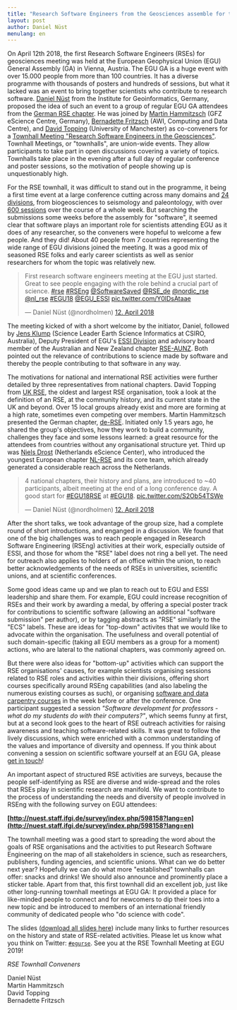 ```yaml
---
title: "Research Software Engineers from the Geosciences assemble for the first time at EGU General Assembly 2018"
layout: post
author: Daniel Nüst
menulang: en
---
```


On April 12th 2018, the first Research Software Engineers (RSEs) for geosciences meeting was held at the European Geophysical Union (EGU) General Assembly (GA) in Vienna, Austria.
The EGU GA is a huge event with over 15.000 people from more than 100 countries.
It has a diverse programme with thousands of posters and hundreds of sessions, but what it lacked was an event to bring together scientists who contribute to research software.
[Daniel Nüst](https://w3id.org/people/nuest) from the Institute for Geoinformatics, Germany, proposed the idea of such an event to a group of regular EGU GA attendees from the [German RSE chapter](https://www.de-rse.org/).
He was joined by [Martin Hammitzsch](https://www.gfz-potsdam.de/staff/martin-hammitzsch/) (GFZ eScience Centre, Germany), [Bernadette Fritzsch](https://www.awi.de/ueber-uns/organisation/mitarbeiter/bernadette-fritzsch.html) (AWI, Computing and Data Centre), and [David Topping](https://davidtoppingsci.com/) (University of Manchester) as co-conveners for a [Townhall Meeting "Research Software Engineers in the Geosciences"](http://meetingorganizer.copernicus.org/EGU2018/session/29539). 
Townhall Meetings, or "townhalls", are union-wide events.
They allow participants to take part in open discussions covering a variety of topics.
Townhalls take place in the evening after a full day of regular conference and poster sessions, so the motivation of people showing up is unquestionably high.

For the RSE townhall, it was difficult to stand out in the programme, it being a first time event at a large conference cutting across many domains and [24 divisions](https://www.egu.eu/structure/divisions/), from biogeosciences to seismology and paleontology, with over [600 sessions](https://meetingorganizer.copernicus.org/egu2018/meetingprogramme) over the course of a whole week.
But searching the submissions some weeks before the assembly for "software", it seemed clear that software plays an important role for scientists attending EGU as it does of any researcher, so the conveners were hopeful to welcome a few people.
And they did!
About 40 people from 7 countries representing the wide range of EGU divisions joined the meeting.
It was a good mix of seasoned RSE folks and early career scientists as well as senior researchers for whom the topic was relatively new.

<blockquote class="twitter-tweet" data-lang="de"><p lang="en" dir="ltr">First research software engineers meeting at the EGU just started. Great to see people engaging with the role behind a crucial part of science. <a href="https://twitter.com/hashtag/rse?src=hash&amp;ref_src=twsrc%5Etfw">#rse</a> <a href="https://twitter.com/hashtag/RSEng?src=hash&amp;ref_src=twsrc%5Etfw">#RSEng</a> <a href="https://twitter.com/SoftwareSaved?ref_src=twsrc%5Etfw">@SoftwareSaved</a> <a href="https://twitter.com/RSE_de?ref_src=twsrc%5Etfw">@RSE_de</a> <a href="https://twitter.com/nordic_rse?ref_src=twsrc%5Etfw">@nordic_rse</a> <a href="https://twitter.com/nl_rse?ref_src=twsrc%5Etfw">@nl_rse</a> <a href="https://twitter.com/hashtag/EGU18?src=hash&amp;ref_src=twsrc%5Etfw">#EGU18</a> <a href="https://twitter.com/EGU_ESSI?ref_src=twsrc%5Etfw">@EGU_ESSI</a> <a href="https://t.co/Y0lDsAtaae">pic.twitter.com/Y0lDsAtaae</a></p>&mdash; Daniel Nüst (@nordholmen) <a href="https://twitter.com/nordholmen/status/984479316699381760?ref_src=twsrc%5Etfw">12. April 2018</a></blockquote>
<script async src="https://platform.twitter.com/widgets.js" charset="utf-8"></script>

The meeting kicked of with a short welcome by the initiator, Daniel, followed by [Jens Klump](http://people.csiro.au/Jens-Klump) (Science Leader Earth Science Informatics at CSIRO, Australia), Deputy President of EGU's [ESSI Division](http://essi.egu.eu/) and advisory board member of the Australian and New Zealand chapter [RSE-AUNZ](https://github.com/rse-aunz).
Both pointed out the relevance of contributions to science made by software and thereby the people contributing to that software in any way.

The motivations for national and international RSE activities were further detailed by three representatives from national chapters. 
David Topping from [UK RSE](http://rse.ac.uk/), the oldest and largest RSE organisation, took a look at the definition of an RSE, at the community history, and its current state in the UK and beyond.
Over 15 local groups already exist and more are forming at a high rate, sometimes even competing over members.
Martin Hammitzsch presented the German chapter, [de-RSE](https://www.de-rse.org/).
Initiated only 1.5 years ago, he shared the group's objectives, how they work to build a community, challenges they face and some lessons learned: a great resource for the attendees from countries without any organisational structure yet.
Third up was [Niels Drost](https://www.esciencecenter.nl/profile/dr.-niels-drost) (Netherlands eScience Center), who introduced the youngest European chapter [NL-RSE](http://nl-rse.org/) and its core team, which already generated a considerable reach across the Netherlands.

<blockquote class="twitter-tweet" data-lang="de"><p lang="en" dir="ltr">4 national chapters, their history and plans, are introduced to ~40 participants, albeit meeting at the end of a long conference day. A good start for <a href="https://twitter.com/hashtag/EGU18RSE?src=hash&amp;ref_src=twsrc%5Etfw">#EGU18RSE</a> at <a href="https://twitter.com/hashtag/EGU18?src=hash&amp;ref_src=twsrc%5Etfw">#EGU18</a>. <a href="https://t.co/S2Ob54TSWe">pic.twitter.com/S2Ob54TSWe</a></p>&mdash; Daniel Nüst (@nordholmen) <a href="https://twitter.com/nordholmen/status/984484030031843328?ref_src=twsrc%5Etfw">12. April 2018</a></blockquote>
<script async src="https://platform.twitter.com/widgets.js" charset="utf-8"></script>

After the short talks, we took advantage of the group size, had a complete round of short introductions, and enganged in a discussion.
We found that one of the big challenges was to reach people engaged in Research Software Engineering (RSEng) activities at their work, especially outside of ESSI, and those for whom the "RSE" label does not ring a bell yet.
The need for outreach also applies to holders of an office within the union, to reach better acknowledgements of the needs of RSEs in universities, scientific unions, and at scientific conferences.

Some good ideas came up and we plan to reach out to EGU and ESSI leadership and share them.
For example, EGU could increase recognition of RSEs and their work by awarding a medal, by offering a special poster track for contributions to scientific software (allowing an additional "software submission" per author), or by tagging abstracts as "RSE" similarly to the "ECS" labels.
These are ideas for "top-down" activites that we would like to advocate within the organisation.
The usefulness and overall potential of such domain-specific (taking all EGU members as a group for a moment) actions, who are lateral to the national chapters, was commonly agreed on.

But there were also ideas for "bottom-up" activities which can support the RSE organisations' causes, for example scientists organising sessions related to RSE roles and activities within their divisions, offering short courses specifically around RSEng capabilities (and also labeling the numerous existing courses as such), or organising [software and data carpentry courses](https://carpentries.org/) in the week before or after the conference.
One participant suggested a session _"Software development for professors - what do my students do with their computers?"_, which seems funny at first, but at a second look goes to the heart of RSE outreach activities for raising awareness and teaching software-related skills.
It was great to follow the lively discussions, which were enriched with a common understanding of the values and importance of diversity and openness.
If you think about convening a session on scientific software yourself at an EGU GA, please [get in touch](mailto:daniel.nuest@uni-muenster.de)!

An important aspect of structured RSE activities are surveys, because the people self-identifying as RSE are diverse and wide-spread and the roles that RSEs play in scientific research are manifold.
We want to contribute to the process of understanding the needs and diversity of people involved in RSEng with the following survey on EGU attendees:

**[http://nuest.staff.ifgi.de/survey/index.php/598158?lang=en](http://nuest.staff.ifgi.de/survey/index.php/598158?lang=en)**

The townhall meeting was a good start to spreading the word about the goals of RSE organisations and the activities to put Research Software Engineering on the map of all stakeholders in science, such as researchers, publishers, funding agencies, and scientific unions.
What can we do better next year?
Hopefully we can do what more "established" townhalls can offer: snacks and drinks!
We should also announce and prominently place a sticker table.
Apart from that, this first townhall did an excellent job, just like other long-running townhall meetings at EGU GA:
It provided a place for like-minded people to connect and for newcomers to dip their toes into a new topic and be introduced to members of an international friendly community of dedicated people who "do science with code".

The slides ([download all slides here](https://doi.org/10.5281/zenodo.1254998)) include many links to further resources on the history and state of RSE-related activities.
Please let us know what you think on Twitter: [`#egurse`](https://twitter.com/search?f=tweets&q=%23egurse).
See you at the RSE Townhall Meeting at EGU 2019!

_RSE Townhall Conveners_

Daniel Nüst<br />
Martin Hammitzsch<br />
David Topping<br />
Bernadette Fritzsch<br />
